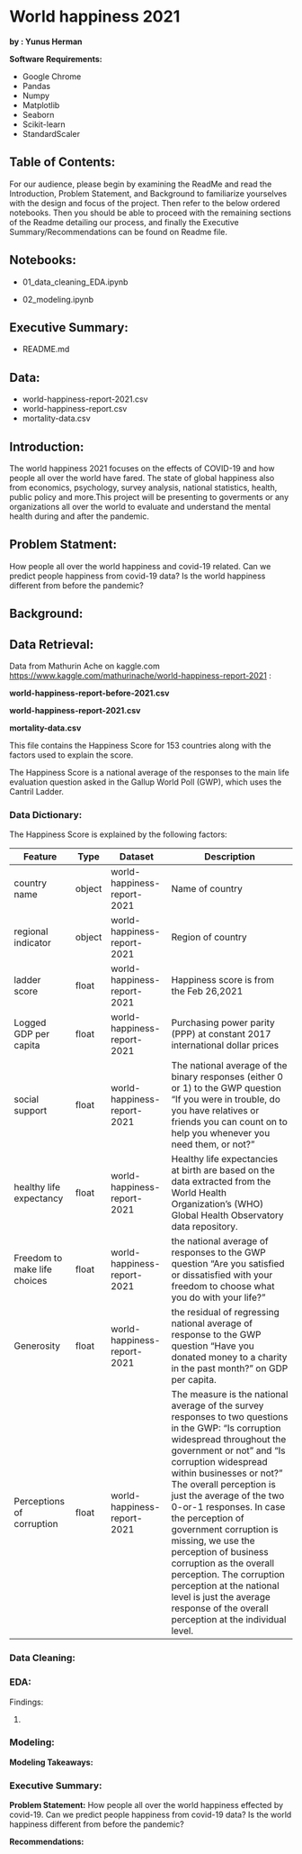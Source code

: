 # World happiness 2021
**by : Yunus Herman**

**Software Requirements:**
- Google Chrome
- Pandas
- Numpy
- Matplotlib
- Seaborn
- Scikit-learn
- StandardScaler

## Table of Contents:

For our audience, please begin by examining the ReadMe and read the Introduction, Problem Statement, and Background to familiarize yourselves with the design and focus of the project. Then refer to the below ordered notebooks. Then you should be able to proceed with the remaining sections of the Readme detailing our process, and finally the Executive Summary/Recommendations can be found on Readme file.  

## Notebooks:

- 01_data_cleaning_EDA.ipynb

- 02_modeling.ipynb

## Executive Summary:

- README.md

## Data:

- world-happiness-report-2021.csv
- world-happiness-report.csv
- mortality-data.csv

## Introduction:

The world happiness 2021 focuses on the effects of COVID-19 and how people all over the world have fared. The state of global happiness also from economics, psychology, survey analysis, national statistics, health, public policy and more.This project will be presenting to goverments or any organizations all over the world to evaluate and understand the mental health during and after the pandemic.  

## Problem Statment:

How people all over the world happiness and covid-19 related. Can we predict people happiness from covid-19 data? Is the world happiness different from before the pandemic?   

## Background:


## Data Retrieval:

Data from Mathurin Ache on kaggle.com https://www.kaggle.com/mathurinache/world-happiness-report-2021 :

**world-happiness-report-before-2021.csv**

**world-happiness-report-2021.csv**

**mortality-data.csv**

This file contains the Happiness Score for 153 countries along with the factors used to explain the score.

The Happiness Score is a national average of the responses to the main life evaluation question asked in the Gallup World Poll (GWP), which uses the Cantril Ladder.

### Data Dictionary:


The Happiness Score is explained by the following factors:

|Feature|Type|Dataset|Description|
|---|---|---|---|
|country name|object|world-happiness-report-2021|Name of country|
|regional indicator|object|world-happiness-report-2021|Region of country|
|ladder score|float|world-happiness-report-2021|Happiness score is from the Feb 26,2021 |
|Logged GDP per capita|float|world-happiness-report-2021|Purchasing power parity (PPP) at constant 2017 international dollar prices |
|social support|float|world-happiness-report-2021|The national average of the binary responses (either 0 or 1) to the GWP question “If you were in trouble, do you have relatives or friends you can count on to help you whenever you need them, or not?”|
|healthy life expectancy|float|world-happiness-report-2021|Healthy life expectancies at birth are based on the data extracted from the World Health Organization’s (WHO) Global Health Observatory data repository.|
|Freedom to make life choices|float|world-happiness-report-2021|the national average of responses to the GWP question “Are you satisfied or dissatisfied with your freedom to choose what you do with your life?”|
|Generosity|float|world-happiness-report-2021|the residual of regressing national average of response to the GWP question “Have you donated money to a charity in the past month?” on GDP per capita.|
|Perceptions of corruption|float|world-happiness-report-2021|The measure is the national average of the survey responses to two questions in the GWP: “Is corruption widespread throughout the government or not” and “Is corruption widespread within businesses or not?” The overall perception is just the average of the two 0-or-1 responses. In case the perception of government corruption is missing, we use the perception of business corruption as the overall perception. The corruption perception at the national level is just the average response of the overall perception at the individual level.

### Data Cleaning:



### EDA:
Findings:

1. 


### Modeling:



**Modeling Takeaways:**


### Executive Summary:

**Problem Statement:** How people all over the world happiness effected by covid-19. Can we predict people happiness from covid-19 data? Is the world happiness different from before the pandemic?   

**Recommendations:** 
